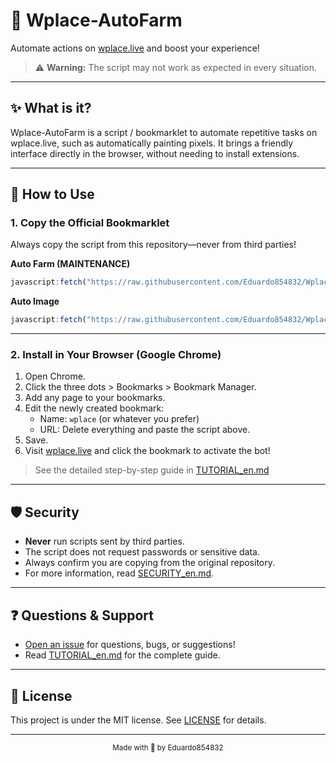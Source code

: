 # 🎨 Wplace-AutoFarm

Automate actions on [wplace.live](https://wplace.live) and boost your experience!  
> ⚠️ **Warning:** The script may not work as expected in every situation.

---

## ✨ What is it?

Wplace-AutoFarm is a script / bookmarklet to automate repetitive tasks on wplace.live, such as automatically painting pixels. It brings a friendly interface directly in the browser, without needing to install extensions.

---

## 🚀 How to Use

### 1. Copy the Official Bookmarklet

Always copy the script from this repository—never from third parties!

**Auto Farm (MAINTENANCE)**
```javascript
javascript:fetch("https://raw.githubusercontent.com/Eduardo854832/Wplace-Script/refs/heads/main/AUTO-FARM.js").then(t=>t.text()).then(eval);
```

**Auto Image**
```javascript
javascript:fetch("https://raw.githubusercontent.com/Eduardo854832/Wplace-Script/refs/heads/main/AUTO-IMAGE.js").then(t=>t.text()).then(eval);
```

---

### 2. Install in Your Browser (Google Chrome)

1. Open Chrome.
2. Click the three dots > Bookmarks > Bookmark Manager.
3. Add any page to your bookmarks.
4. Edit the newly created bookmark:
   - Name: `wplace` (or whatever you prefer)
   - URL: Delete everything and paste the script above.
5. Save.
6. Visit [wplace.live](https://wplace.live) and click the bookmark to activate the bot!

> See the detailed step-by-step guide in [TUTORIAL_en.md](./TUTORIAL_en.md)

---

## 🛡️ Security

- **Never** run scripts sent by third parties.
- The script does not request passwords or sensitive data.
- Always confirm you are copying from the original repository.
- For more information, read [SECURITY_en.md](./SECURITY_en.md).

---

## ❓ Questions & Support

- [Open an issue](https://github.com/dev-cat7252/Wplace-AutoFarm/issues) for questions, bugs, or suggestions!
- Read [TUTORIAL_en.md](./TUTORIAL_en.md) for the complete guide.

---

## 📄 License

This project is under the MIT license. See [LICENSE](./LICENSE) for details.

---

<div align="center"><sub>Made with 💜 by Eduardo854832</sub></div>
